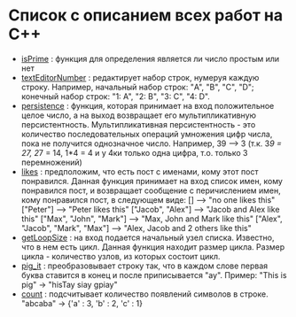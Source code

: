 # Список с описанием всех работ на C++

- [isPrime](https://github.com/GunBladeMan/someCodeForFun/blob/main/C%2B%2B/isPrime.txt) : функция для определения является ли число простым или нет
- [textEditorNumber](https://github.com/GunBladeMan/someCodeForFun/blob/main/C%2B%2B/textEditorNumber.txt) : редактирует набор строк, нумеруя каждую строку. Например, начальный набор строк: "A", "B", "C", "D"; конечный набор строк: "1: A", "2: B", "3: C", "4: D".
- [persistence](https://github.com/GunBladeMan/someCodeForFun/blob/main/C++/persistence.txt) : функция, которая принимает на вход положительное целое число, а на выход возвращает его мультипликативную персистентность. Мультипликативная персистентность - это количество последовательных операций умножения цифр числа, пока не получится однозначное число. Например, 39 --> 3 (т.к. 3*9 = 27, 2*7 = 14, 1*4 = 4 и у 4ки только одна цифра, т.о. только 3 перемножений)
- [likes](https://github.com/GunBladeMan/someCodeForFun/blob/main/C%2B%2B/likes.txt) : предположим, что есть пост с именами, кому этот пост понравился. Данная функция принимает на вход список имен, кому понравился пост, и возвращает сообщение с перичислением имен, кому понравился пост, в следующем виде:
  [] --> "no one likes this"
  ["Peter"] -->  "Peter likes this"
  ["Jacob", "Alex"] --> "Jacob and Alex like this"
  ["Max", "John", "Mark"] --> "Max, John and Mark like this"
  ["Alex", "Jacob", "Mark", "Max"] --> "Alex, Jacob and 2 others like this"
- [getLoopSize](https://github.com/GunBladeMan/someCodeForFun/blob/main/C%2B%2B/getLoopSize.txt) : на вход подается начальный узел списка. Известно, что в нем есть цикл. Данная функция находит размер цикла. Размер цикла - количество узлов, из которых состоит цикл.
- [pig_it](https://github.com/GunBladeMan/someCodeForFun/blob/main/C%2B%2B/pig_it.txt) : преобразовывает строку так, что в каждом слове первая буква ставится в конец и после приписывается "ay". Пример: "This is pig" -> "hisTay siay gpiay"
- [count](https://github.com/GunBladeMan/someCodeForFun/blob/main/C%2B%2B/count) : подсчитывает количество появлений символов в строке. "abcaba" -> {'a' : 3, 'b' : 2, 'c' : 1}
